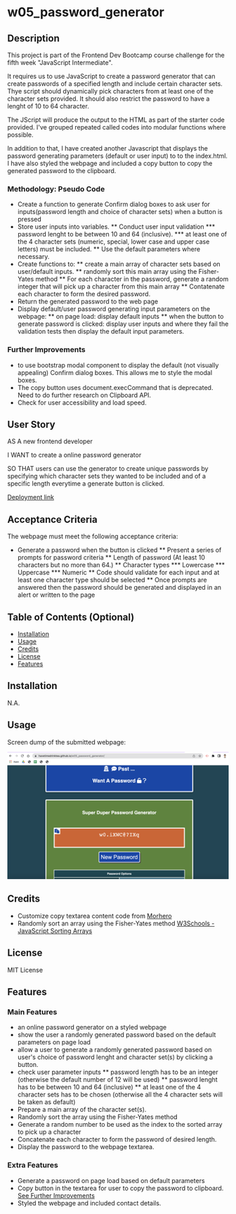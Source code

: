 # w05_password_generator

## Description

This project is part of the Frontend Dev Bootcamp course challenge for the fifth week "JavaScript Intermediate". 

It requires us to use JavaScript to create a password generator that can create passwords of a specified length and include certain character sets. Thye script should dynamically pick characters from at least one of the character sets provided. It should also restrict the password to have a lenght of 10 to 64 character.

The JScript will produce the output to the HTML as part of the starter code provided. I've grouped repeated called codes into modular functions where possible.

In addition to that, I have created another Javascript that displays the password generating parameters (default or user input) to to the index.html. I have also styled the webpage and included a copy button to copy the generated password to the clipboard.



### Methodology: Pseudo Code
* Create a function to generate Confirm dialog boxes to ask user for inputs(password length and choice of character sets) when a button is pressed
* Store user inputs into variables.
  ** Conduct user input validation
    *** password lenght to be between 10 and 64 (inclusive).
    *** at least one of the 4 character sets (numeric, special, lower case and upper case letters) must be included.
  ** Use the default parameters where necessary.
* Create functions to:
  ** create a main array of character sets based on user/default inputs.
  ** randomly sort this main array using the Fisher-Yates method
  ** For each character in the password, generate a random integer that will pick up a character from this main array
  ** Contatenate each character to form the desired password.
* Return the generated password to the web page
* Display default/user password generating input parameters on the webpage:
  ** on page load: display default inputs 
  ** when the button to generate password is clicked: display user inputs and where they fail the validation tests then display the default input parameters.



### Further Improvements

* to use bootstrap modal component to display the default (not visually appealing) Confirm dialog boxes. This allows me to style the modal boxes.
* The copy button uses document.execCommand that is deprecated. Need to do further research on Clipboard API.
* Check for user accessibility and load speed.



## User Story

AS A new frontend developer

I WANT to create a online password generator 

SO THAT users can use the generator to create unique passwords by specifying which character sets they wanted to be included and of a specific length everytime a generate button is clicked.

[Deployment link](https://havetimedrinktea.github.io/w05_password_generator/)


## Acceptance Criteria

The webpage must meet the following acceptance criteria:

* Generate a password when the button is clicked
  ** Present a series of prompts for password criteria
  ** Length of password (At least 10 characters but no more than 64.)
  ** Character types
    *** Lowercase
    *** Uppercase
    *** Numeric
  ** Code should validate for each input and at least one character type should be selected
  ** Once prompts are answered then the password should be generated and displayed in an alert or written to the page



## Table of Contents (Optional)

* [Installation](#installation)
* [Usage](#usage)
* [Credits](#credits)
* [License](#license)
* [Features](#features)


## Installation

N.A.


## Usage 

Screen dump of the submitted webpage:


![Deployed Webpage](assets/images/password_generator_pei_wang.png)



## Credits

* Customize copy textarea content code from [Morhero](https://codepen.io/MORHERO/pen/JLPzyB)
* Randomly sort an array using the Fisher-Yates method [W3Schools - JavaScript Sorting Arrays](https://www.w3schools.com/js/js_array_sort.asp)


## License 

MIT License



## Features

### Main Features
* an online password generator on a styled webpage
* show the user a randomly generated password based on the default parameters on page load
* allow a user to generate a randomly generated password based on user's choice of password lenght and character set(s) by clicking a button.
* check user parameter inputs
  ** password length has to be an integer (otherwise the default number of 12 will be used)
  ** password lenght has to be between 10 and 64 (inclusive)
  ** at least one of the 4 character sets has to be chosen (otherwise all the 4 character sets will be taken as default)
* Prepare a main array of the character set(s).
* Randomly sort the array using the Fisher-Yates method
* Generate a random number to be used as the index to the sorted array to pick up a character
* Concatenate each character to form the password of desired length.
* Display the password to the webpage textarea.



### Extra Features
* Generate a password on page load based on default parameters
* Copy button in the textarea for user to copy the password to clipboard. [See Further Improvements](#description)
* Styled the webpage and included contact details.


